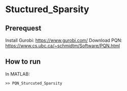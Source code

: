 # Stuctured_Sparsity

## Prerequest
Install Gurobi: https://www.gurobi.com/ 
Download PQN: https://www.cs.ubc.ca/~schmidtm/Software/PQN.html

## How to run
In MATLAB:
~~~ 
>> PQN_Sturcuted_Sparsity
~~~

